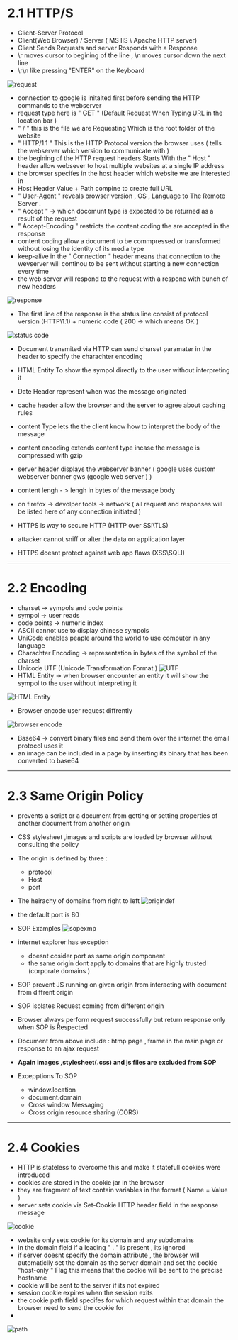 # 2.1 HTTP/S
- Client-Server Protocol
- Client(Web Browser) / Server ( MS IIS \ Apache HTTP server)
- Client Sends Requests and server Rosponds with a Response
- \r moves cursor to begining of the line , \n moves cursor down the next line
- \r\n like pressing "ENTER" on the Keyboard

 ![request](https://github.com/Islamkafafy123/Ewapt/blob/main/pictures/request.jpeg)
- connection to google is initaited first before sending the HTTP commands to the webserver
- request type here is  " GET " (Default Request When Typing URL in the location bar )
-  " / " this is the file we are Requesting Which is the root folder of the website
-  " HTTP/1.1 " This is the HTTP Protocol version the browser uses ( tells the webserver which version to communicate with )
-  the begining of the  HTTP request headers  Starts With the  " Host " header  allow websever to host multiple websites at a single IP address
-  the browser specifes in the host header which website we are interested in
-  Host Header Value + Path compine to create full URL
-  " User-Agent " reveals browser version , OS , Language to The Remote Server .
-  " Accept " -> which docomunt type is expected to be returned as a result of the request
-  " Accept-Encoding " restricts the content coding the are accepted in the response
-  content coding allow a document to be commpressed or transformed without losing the identity of its media type
-  keep-alive in the " Connection " header means that connection to the wevserver will continou to be sent without starting a new connection every time
-  the web server will respond to the request with a respone with bunch of new headers

  ![response](https://github.com/Islamkafafy123/Ewapt/blob/main/pictures/response.jpeg)
-  The first line of the response is the status line consist of protocol version (HTTP\1.1) + numeric code ( 200 -> which means OK )

  
  ![status code](https://github.com/Islamkafafy123/Ewapt/blob/main/pictures/status%20code.jpeg)
-  Document transmited via HTTP can send charset paramater in the header to specify the charachter encoding
-  HTML Entity To show the sympol directly to the user without interpreting it 

-  Date Header represent when was the message originated
-  cache header allow the browser and the server to agree about caching rules
-  content Type lets the the client know how to interpret the body of the message
-  content encoding extends content type incase the message is compressed with gzip
-  server header displays the webserver banner ( google uses custom webserver banner gws (google web server ) )
-  content lengh - > lengh in bytes of the message body
-  on firefox -> devolper tools -> network ( all request and responses will be listed here of any connection initiated )
-  HTTPS is way to secure HTTP (HTTP over SSl\TLS)
-  attacker cannot sniff or alter the data on application layer
-  HTTPS doesnt protect against web app flaws (XSS\SQLI)
- ----------------------------------------------------------------------------------------------------------------------------------------

# 2.2 Encoding
- charset -> sympols and code points
- sympol -> user reads
- code points -> numeric index
- ASCII cannot use to display chinese sympols
- UniCode enables peaple around the world to use computer in any language
- Charachter Encoding -> representation in bytes of the symbol of the charset
- Unicode UTF (Unicode Transformation Format )
 ![UTF](https://github.com/Islamkafafy123/Ewapt/blob/main/pictures/UTF.jpeg)
- HTML Entity -> when browser encounter an entity it will show the sympol to the user without interpreting it
  
 ![HTML Entity](https://github.com/Islamkafafy123/Ewapt/blob/main/pictures/HTML%20Entities.jpeg)

 - Browser encode user request diffrently

![browser encode](https://github.com/Islamkafafy123/Ewapt/blob/main/pictures/Urlencodebrowsers.jpeg)

- Base64 -> convert binary files and send them over the internet the email protocol uses it
- an image can be included in a page by inserting its binary that has been converted to base64
-----------------------------------------------------------------------------------------------------

 # 2.3 Same Origin Policy
 - prevents a script or a document from getting or setting properties of another document  from another origin
 - CSS stylesheet ,images and scripts are loaded by browser without consulting the policy
 - The origin is defined by three :
   - protocol
   - Host
   - port
 - The heirachy of domains from right to left
![origindef](https://github.com/Islamkafafy123/Ewapt/blob/main/pictures/origindef.jpeg)
 - the default port is 80
 - SOP Examples
![sopexmp](https://github.com/Islamkafafy123/Ewapt/blob/main/pictures/sopexmp.jpeg)

 - internet explorer has exception
   - doesnt cosider port as same origin component
   - the same origin dont apply to domains that are highly trusted (corporate domains )
 - SOP prevent JS running on given origin from interacting with document from diffrent origin
 - SOP isolates Request coming from different origin
 - Browser always perform request successfully but return response only when SOP is Respected
 - Document from above include : htmp page ,iframe in the main page or response to an ajax request
 -  **Again images ,stylesheet(.css) and js files are excluded from SOP**
 -  Excepptions To SOP
    - window.location
    - document.domain
    - Cross window Messaging
    - Cross origin resource sharing (CORS)
  ------------------------------------------------------------------------------------------------------------------------------------------------
  
   # 2.4 Cookies
   - HTTP is stateless to overcome this and make it statefull cookies were introduced
   - cookies are stored in the cookie jar in the browser
   - they are fragment of text contain variables in the format ( Name = Value )
   - server sets cookie via Set-Cookie HTTP header field in the response message
     
  ![cookie](https://github.com/Islamkafafy123/Ewapt/blob/main/pictures/cookie.jpeg)   
   - website only sets cookie for its domain and any subdomains
   - in the domain field if a leading " . " is present , its ignored
   - if server doesnt specify the domain attribute , the browser will automaticlly set the domain as the server domain and set the cookie "host-only " Flag this means that the cookie will be sent to the precise hostname
   - cookie will be sent to the server if its not expired
   - session cookie expires when the session exits
   - the cookie path field specifes for which request within that domain the browser need to send the cookie for
   - 
![path](https://github.com/Islamkafafy123/Ewapt/blob/main/pictures/path.jpeg) 

   

